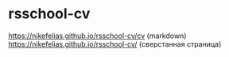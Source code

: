 # rsschool-cv
https://nikefelias.github.io/rsschool-cv/cv (markdown)<br>
https://nikefelias.github.io/rsschool-cv/ (сверстанная страница)
